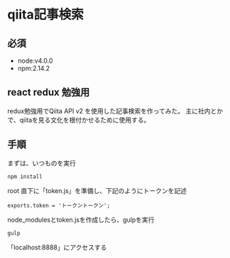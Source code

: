 # qiita記事検索

## 必須
* node:v4.0.0
* npm:2.14.2

## react redux 勉強用

redux勉強用でQiita API v2 を使用した記事検索を作ってみた。
主に社内とかで、qiitaを見る文化を根付かせるために使用する。

## 手順
まずは、いつものを実行

```
npm install
```

root 直下に「token.js」を準備し、下記のようにトークンを記述

```
exports.token = 'トークントークン';
```

node_modulesとtoken.jsを作成したら、gulpを実行

```
gulp
```

「localhost:8888」にアクセスする